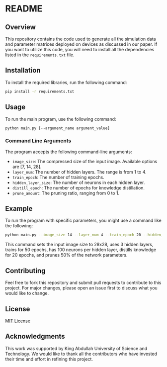 # README

## Overview

This repository contains the code used to generate all the simulation data and parameter matrices deployed on devices as discussed in our paper. If you want to utilize this code, you will need to install all the dependencies listed in the `requirements.txt` file.

## Installation

To install the required libraries, run the following command:

```bash
pip install -r requirements.txt
```

## Usage

To run the main program, use the following command:

```bash
python main.py [--argument_name argument_value]
```

### Command Line Arguments

The program accepts the following command-line arguments:

- `image_size`: The compressed size of the input image. Available options are [7, 14, 28].
- `layer_num`: The number of hidden layers. The range is from 1 to 4.
- `train_epoch`: The number of training epochs.
- `hidden_layer_size`: The number of neurons in each hidden layer.
- `distill_epoch`: The number of epochs for knowledge distillation.
- `prune_amount`: The pruning ratio, ranging from 0 to 1.

## Example

To run the program with specific parameters, you might use a command like the following:

```bash
python main.py --image_size 14 --layer_num 4 --train_epoch 20 --hidden_layer_size 10 --distill_epoch 5 --prune_amount 0.5
```

This command sets the input image size to 28x28, uses 3 hidden layers, trains for 50 epochs, has 100 neurons per hidden layer, distills knowledge for 20 epochs, and prunes 50% of the network parameters.

## Contributing

Feel free to fork this repository and submit pull requests to contribute to this project. For major changes, please open an issue first to discuss what you would like to change.

## License

[MIT License](LICENSE.txt)

## Acknowledgments

This work was supported by King Abdullah University of Science and Technology. We would like to thank all the contributors who have invested their time and effort in refining this project.